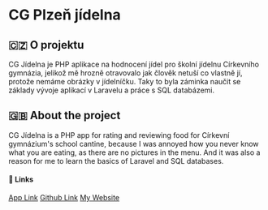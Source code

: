 # CG Plzeň jídelna 

## 🇨🇿 O projektu
CG Jídelna je PHP aplikace na hodnocení jídel pro školní jídelnu Církevního gymnázia, jelikož mě hrozně otravovalo jak člověk netuší co vlastně jí, protože nemáme obrázky v jídelníčku. Taky to byla záminka naučit se základy vývoje aplikací v Laravelu a práce s SQL databázemi.

## 🇬🇧 About the project
CG Jídelna is a PHP app for rating and reviewing food for Církevní gymnázium's school cantine, because I was annoyed how you never know what you are eating, as there are no pictures in the menu. And it was also a reason for me to learn the basics of Laravel and SQL databases.

#### 🔗 Links
[App Link](https://jidelna.skoula.com)
[Github Link](https://github.com/Michal-Skoula/jidelna-rating)
[My Website](https://michalskoula.com)